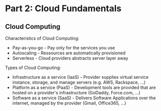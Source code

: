 # Part 2: Cloud Fundamentals

## Cloud Computing

Characteristics of Cloud Computing:

* Pay-as-you-go - Pay only for the services you use
* Autoscaling - Ressources are automatically provisioned
* Serverless - Cloud providers abstracts server layer away

Types of Cloud Computing:

* Infrastructure as a service (IaaS) - Provider supplies virtual service instance, storage, and manage servers (e.g. AWS, Rackspace, ...)
* Platform as a service (PaaS) - Development tools are provided that are hosted on a provider's infrastructure (GoDaddy, Force.com, ...)
* Software as a service (SaaS) - Delivers Software Applications over the internet, managed by the provider (Gmail, Office365, ...)
